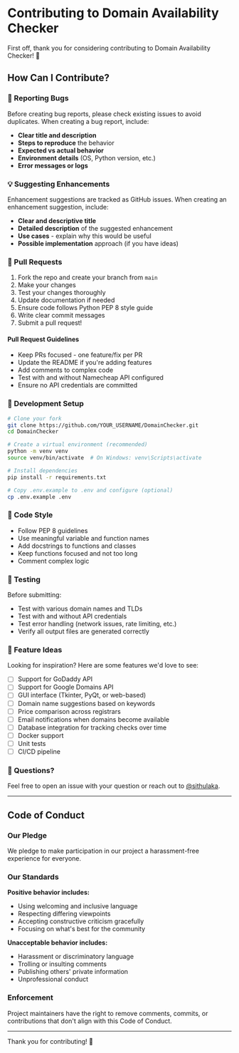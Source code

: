 # Contributing to Domain Availability Checker

First off, thank you for considering contributing to Domain Availability Checker! 🎉

## How Can I Contribute?

### 🐛 Reporting Bugs

Before creating bug reports, please check existing issues to avoid duplicates. When creating a bug report, include:

- **Clear title and description**
- **Steps to reproduce** the behavior
- **Expected vs actual behavior**
- **Environment details** (OS, Python version, etc.)
- **Error messages or logs**

### 💡 Suggesting Enhancements

Enhancement suggestions are tracked as GitHub issues. When creating an enhancement suggestion, include:

- **Clear and descriptive title**
- **Detailed description** of the suggested enhancement
- **Use cases** - explain why this would be useful
- **Possible implementation** approach (if you have ideas)

### 🔀 Pull Requests

1. Fork the repo and create your branch from `main`
2. Make your changes
3. Test your changes thoroughly
4. Update documentation if needed
5. Ensure code follows Python PEP 8 style guide
6. Write clear commit messages
7. Submit a pull request!

#### Pull Request Guidelines

- Keep PRs focused - one feature/fix per PR
- Update the README if you're adding features
- Add comments to complex code
- Test with and without Namecheap API configured
- Ensure no API credentials are committed

### 🎯 Development Setup

```bash
# Clone your fork
git clone https://github.com/YOUR_USERNAME/DomainChecker.git
cd DomainChecker

# Create a virtual environment (recommended)
python -m venv venv
source venv/bin/activate  # On Windows: venv\Scripts\activate

# Install dependencies
pip install -r requirements.txt

# Copy .env.example to .env and configure (optional)
cp .env.example .env
```

### 📝 Code Style

- Follow PEP 8 guidelines
- Use meaningful variable and function names
- Add docstrings to functions and classes
- Keep functions focused and not too long
- Comment complex logic

### 🧪 Testing

Before submitting:

- Test with various domain names and TLDs
- Test with and without API credentials
- Test error handling (network issues, rate limiting, etc.)
- Verify all output files are generated correctly

### 💭 Feature Ideas

Looking for inspiration? Here are some features we'd love to see:

- [ ] Support for GoDaddy API
- [ ] Support for Google Domains API
- [ ] GUI interface (Tkinter, PyQt, or web-based)
- [ ] Domain name suggestions based on keywords
- [ ] Price comparison across registrars
- [ ] Email notifications when domains become available
- [ ] Database integration for tracking checks over time
- [ ] Docker support
- [ ] Unit tests
- [ ] CI/CD pipeline

### 📧 Questions?

Feel free to open an issue with your question or reach out to [@sithulaka](https://github.com/sithulaka).

---

## Code of Conduct

### Our Pledge

We pledge to make participation in our project a harassment-free experience for everyone.

### Our Standards

**Positive behavior includes:**
- Using welcoming and inclusive language
- Respecting differing viewpoints
- Accepting constructive criticism gracefully
- Focusing on what's best for the community

**Unacceptable behavior includes:**
- Harassment or discriminatory language
- Trolling or insulting comments
- Publishing others' private information
- Unprofessional conduct

### Enforcement

Project maintainers have the right to remove comments, commits, or contributions that don't align with this Code of Conduct.

---

Thank you for contributing! 🙌
